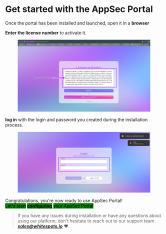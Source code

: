 # Get started with the AppSec Portal

Once the portal has been installed and launched, open it in a **browser**&#x20;

**Enter the license number** to activate it.

<figure><img src="../../../.gitbook/assets/licens act 1.png" alt=""><figcaption></figcaption></figure>

**log in** with the login and password you created during the installation process.

<figure><img src="../../../.gitbook/assets/licens act 2.png" alt=""><figcaption></figcaption></figure>

Congratulations, you're now ready to use AppSec Portal!\
<mark style="background-color:green;">Let's start</mark> [<mark style="background-color:green;">**configuring**</mark> ](sonfiguration-options.md)<mark style="background-color:green;">your AppSec Portal</mark>

> If you have any issues during installation or have any questions about using our platform, don't hesitate to reach out to our support team _**sales@whitespots.io**_ :heart:.

